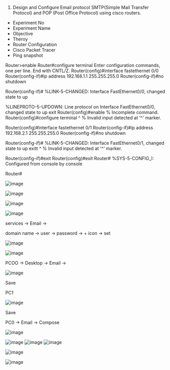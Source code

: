 1. Design and Configure Email protocol SMTP(Simple Mail Transfer Protocol) and POP (Post Office Protocol) using cisco routers.

- Experiment No
- Experiment Name
- Objective
- Theroy
- Router Configuration
- Cisco Packet Tracer
- Ping snapshot



Router>enable
Router#configure terminal
Enter configuration commands, one per line.  End with CNTL/Z.
Router(config)#interface fastethernet 0/0
Router(config-if)#ip address 192.168.1.1 255.255.255.0
Router(config-if)#no shutdown

Router(config-if)#
%LINK-5-CHANGED: Interface FastEthernet0/0, changed state to up

%LINEPROTO-5-UPDOWN: Line protocol on Interface FastEthernet0/0, changed state to up
exit
Router(config)#enable
% Incomplete command.
Router(config)#configure terminal
                     ^
% Invalid input detected at '^' marker.
	
Router(config)#interface fastethernet 0/1
Router(config-if)#ip address 192.168.2.1 255.255.255.0
Router(config-if)#no shutdown

Router(config-if)#
%LINK-5-CHANGED: Interface FastEthernet0/1, changed state to up
exitt
                      ^
% Invalid input detected at '^' marker.
	
Router(config-if)#exit
Router(config)#exit
Router#
%SYS-5-CONFIG_I: Configured from console by console

Router#

![image](https://user-images.githubusercontent.com/47166768/222942972-6b7a2555-b430-459e-abd8-dfe0928af745.png)



![image](https://user-images.githubusercontent.com/47166768/222943003-41bc0cbd-712b-405d-8b48-cf623f4d0fb4.png)

![image](https://user-images.githubusercontent.com/47166768/222943035-9ef126dc-718f-4465-a7ed-ad7bd992923e.png)

![image](https://user-images.githubusercontent.com/47166768/222943069-14c711ee-f9f6-43d7-9351-9aa8823a66ea.png)



services -> Email -> 

domain name -> user -> password -> + icon -> set 

![image](https://user-images.githubusercontent.com/47166768/222943161-e2943b2a-aa79-4773-80c1-dcb63e8266a4.png)

![image](https://user-images.githubusercontent.com/47166768/222943193-6d59bf51-c00f-4580-8ab7-101bdf03a799.png)

PCOO -> Desktop -> Email -> 

![image](https://user-images.githubusercontent.com/47166768/222943258-a2283006-9fd4-4afb-9b8d-ee5140b94db4.png)

Save

PC1

![image](https://user-images.githubusercontent.com/47166768/222943302-18f1dd2a-a998-43cb-8846-7458d7322867.png)

Save

PC0 -> Email -> Compose 

![image](https://user-images.githubusercontent.com/47166768/222943343-a10eb41b-32f0-4833-a88f-1c5291768086.png)


![image](https://user-images.githubusercontent.com/47166768/222943385-ea24cce5-b79a-4928-bf87-7c92db4bd60d.png)
![image](https://user-images.githubusercontent.com/47166768/222943400-8a4b6a52-8660-4129-a788-9516ac140391.png)
![image](https://user-images.githubusercontent.com/47166768/222943641-fcce4af1-cb27-4ad6-bff1-49ec41bda45e.png)


![image](https://user-images.githubusercontent.com/47166768/222943759-df72064e-7f68-4c76-98b0-84fa7cd11705.png)

![image](https://user-images.githubusercontent.com/47166768/222943814-fa95e702-6f21-4988-ae60-269eb27bc4bd.png)




